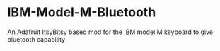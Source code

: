 # IBM-Model-M-Bluetooth

An Adafruit ItsyBitsy based mod for the IBM model M keyboard to give bluetooth capability
